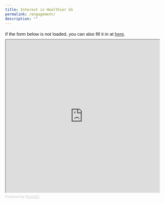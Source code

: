 ```yaml
---
title: Interest in Healthier SG
permalink: /engagement/
description: ""
---
```

<div style="font-family:Sans-Serif;font-size:15px;color:#000;opacity:0.9;padding-top:5px;padding-bottom:8px">If the form below is not loaded, you can also fill it in at <a href="https://form.gov.sg/6261f202b91a650012d3e3b5">here</a>.</div>

<!-- Change the width and height values to suit you best -->
<iframe id="iframe" src="https://form.gov.sg/6261f202b91a650012d3e3b5" style="width:100%;height:500px"></iframe>

<div style="font-family:Sans-Serif;font-size:12px;color:#999;opacity:0.5;padding-top:5px">Powered by <a href="https://form.gov.sg" style="color: #999">FormSG</a></div>